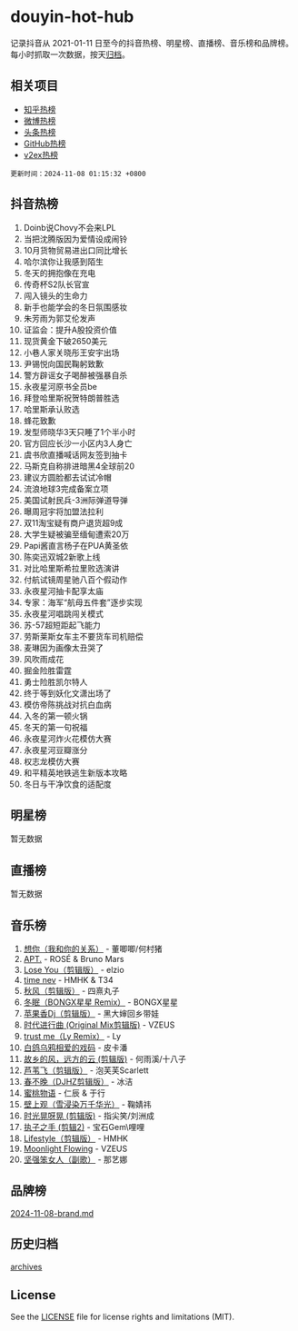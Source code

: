 # douyin-hot-hub

记录抖音从 2021-01-11 日至今的抖音热榜、明星榜、直播榜、音乐榜和品牌榜。每小时抓取一次数据，按天[归档](archives)。

## 相关项目

- [知乎热榜](https://github.com/lonnyzhang423/zhihu-hot-hub)
- [微博热榜](https://github.com/lonnyzhang423/weibo-hot-hub)
- [头条热榜](https://github.com/lonnyzhang423/toutiao-hot-hub)
- [GitHub热榜](https://github.com/lonnyzhang423/github-hot-hub)
- [v2ex热榜](https://github.com/lonnyzhang423/v2ex-hot-hub)


`更新时间：2024-11-08 01:15:32 +0800`

## 抖音热榜

1. Doinb说Chovy不会来LPL
1. 当把沈腾版因为爱情设成闹铃
1. 10月货物贸易进出口同比增长
1. 哈尔滨你让我感到陌生
1. 冬天的拥抱像在充电
1. 传奇杯S2队长官宣
1. 闯入镜头的生命力
1. 新手也能学会的冬日氛围感妆
1. 朱芳雨为郭艾伦发声
1. 证监会：提升A股投资价值
1. 现货黄金下破2650美元
1. 小巷人家关晓彤王安宇出场
1. 尹锡悦向国民鞠躬致歉
1. 警方辟谣女子喝醉被强暴自杀
1. 永夜星河原书全员be
1. 拜登哈里斯祝贺特朗普胜选
1. 哈里斯承认败选
1. 蜂花致歉
1. 发型师晓华3天只睡了1个半小时
1. 官方回应长沙一小区内3人身亡
1. 虞书欣直播喊话网友签到抽卡
1. 马斯克自称排进暗黑4全球前20
1. 建议方圆脸都去试试冷帽
1. 流浪地球3完成备案立项
1. 美国试射民兵-3洲际弹道导弹
1. 曝周冠宇将加盟法拉利
1. 双11淘宝疑有商户退货超9成
1. 大学生疑被骗至缅甸遭索20万
1. Papi酱直言杨子在PUA黄圣依
1. 陈奕迅双城2新歌上线
1. 对比哈里斯希拉里败选演讲
1. 付航试镜周星驰八百个假动作
1. 永夜星河抽卡配享太庙
1. 专家：海军“航母五件套”逐步实现
1. 永夜星河唱跳闯关模式
1. 苏-57超短距起飞能力
1. 劳斯莱斯女车主不要货车司机赔偿
1. 麦琳因为画像太丑哭了
1. 风吹雨成花
1. 掘金险胜雷霆
1. 勇士险胜凯尔特人
1. 终于等到妖化文潇出场了
1. 模仿帝陈挑战对抗白血病
1. 入冬的第一顿火锅
1. 冬天的第一句祝福
1. 永夜星河炸火花模仿大赛
1. 永夜星河豆瓣涨分
1. 权志龙模仿大赛
1. 和平精英地铁逃生新版本攻略
1. 冬日与干净饮食的适配度

## 明星榜

暂无数据

## 直播榜

暂无数据

## 音乐榜

1. [想你（我和你的关系）](https://sf3-cdn-tos.douyinstatic.com/obj/tos-cn-ve-2774/o8QxhcOBDYYX0zqKCjFVQXZ3RBffnRBQEogitG) - 董唧唧/何村猪
1. [APT.](https://sf5-hl-cdn-tos.douyinstatic.com/obj/tos-cn-ve-2774/oUIcRnUtZBV1JgZtxIMCAiiBSVBSEEOCFfkeMQ) - ROSÉ & Bruno Mars
1. [Lose You（剪辑版）](https://sf5-hl-cdn-tos.douyinstatic.com/obj/tos-cn-ve-2774/og9yxQxAWI86iBNr9ojBFMoWTIvDZZb8HwiGY) - elzio
1. [time nev](https://sf5-hl-cdn-tos.douyinstatic.com/obj/tos-cn-ve-2774/oc6aICzpzBCWrhCvDVi2AZmQLt0gIBxfMEfd6i) - HMHK & T34
1. [秋风（剪辑版）](https://sf5-hl-cdn-tos.douyinstatic.com/obj/tos-cn-ve-2774/ocGaU84LfAfzMd2wbXdQFpCGhBiXg82JNMRRie) - 四熹丸子
1. [冬眠（BONGX星星 Remix）](https://sf5-hl-cdn-tos.douyinstatic.com/obj/tos-cn-ve-2774/oMCfFFoE3LwQ7agAgOIG4ieExqkeAsxNBEkLdz) - BONGX星星
1. [苹果香Dj（剪辑版）](https://sf5-hl-cdn-tos.douyinstatic.com/obj/tos-cn-ve-2774/oEeIEQbYGAOspCTRAIeYF4Ok8LgZ8NBaRe4ztR) - 黑大婶回乡带娃
1. [时代进行曲 (Original Mix剪辑版)](https://sf5-hl-cdn-tos.douyinstatic.com/obj/tos-cn-ve-2774/oYrssziLdrtiW6cKABM8n5Vfc2xwXiIBInoAkn) - VZEUS
1. [trust me（Ly Remix）](https://sf5-hl-cdn-tos.douyinstatic.com/obj/tos-cn-ve-2774/oUo1M8fz5AfmMSExABQQKFE0eCMWgsiccfqrMA) - Ly
1. [白鸽乌鸦相爱的戏码](https://sf3-cdn-tos.douyinstatic.com/obj/tos-cn-ve-2774/oMVVEf6eDAOmFtNtCsEqKpIorBDM8Nkg6TZRqC) - 皮卡潘
1. [故乡的风，远方的云 (剪辑版)](https://sf6-cdn-tos.douyinstatic.com/obj/tos-cn-ve-2774/ooPEdiZMrAAWisczq1WXoZYGU6GxII2UUBvYI) - 何雨溪/十八子
1. [芦苇飞（剪辑版）](https://sf5-hl-cdn-tos.douyinstatic.com/obj/tos-cn-ve-2774/ok3IaChjEFFoK3FAMzXDEgfpeE6Al3Nv2BnfCW) - 泡芙芙Scarlett
1. [春不晚（DJHZ剪辑版）](https://sf5-hl-cdn-tos.douyinstatic.com/obj/tos-cn-ve-2774/osEZa7YZ6wNo9QDABgfGFaCQKRQTNafsBJDnKt) - 冰洁
1. [蜜桃物语](https://sf5-hl-cdn-tos.douyinstatic.com/obj/tos-cn-ve-2774/oIhOSCZtIACtYU4XQkngiW9kCBfVD1Fz9IYeqL) - 仁辰 & 于行
1. [壁上观（雪浸染万千华光）](https://sf5-hl-cdn-tos.douyinstatic.com/obj/tos-cn-ve-2774/ocIizBMxWi8vA8UdAMIYdYCjgBB5Z3WZWxrvY) - 鞠婧祎
1. [时光晃呀晃 (剪辑版)](https://sf3-cdn-tos.douyinstatic.com/obj/tos-cn-ve-2774/o8ACeQem3gwI1x3GIYGAfKG0LJebKFRJDwRwyW) - 指尖笑/刘洲成
1. [执子之手 (剪辑2)](https://sf3-cdn-tos.douyinstatic.com/obj/tos-cn-ve-2774/oUoZLQjCc31XzqsBnBQUNgeKtYPBcgbFDwtfcu) - 宝石Gem\哩哩
1. [Lifestyle（剪辑版）](https://sf3-cdn-tos.douyinstatic.com/obj/tos-cn-ve-2774/owfqGgjwG3V5lCLaAIezFMeg3LtuKNBaZKgzPV) - HMHK
1. [Moonlight Flowing](https://sf6-cdn-tos.douyinstatic.com/obj/tos-cn-ve-2774/oopZsCtRnQgOhEYmv9FfBBgwmeaQmWQQZED9tN) - VZEUS
1. [坚强笨女人（副歌）](https://sf5-hl-cdn-tos.douyinstatic.com/obj/tos-cn-ve-2774/ospNInQiZvGWyBVg5zkNsAMct5uJIg1CrZiPL) - 那艺娜

## 品牌榜

[2024-11-08-brand.md](archives/2024-11-08-brand.md)

## 历史归档

[archives](archives)

## License

See the [LICENSE](LICENSE) file for license rights and limitations (MIT).
